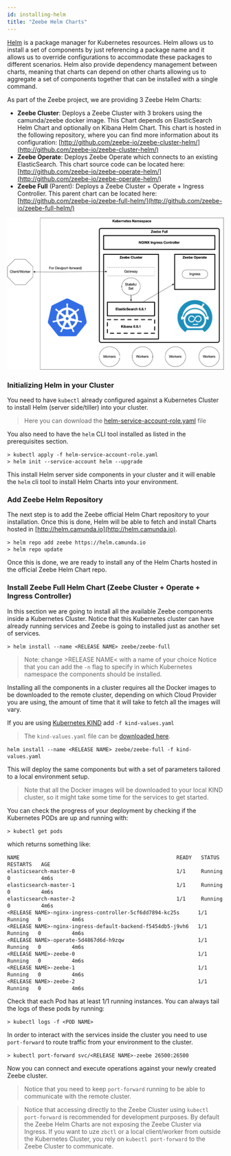 ```yaml
---
id: installing-helm
title: "Zeebe Helm Charts"
---
```



[Helm](https://github.com/helm/helm) is a package manager for Kubernetes resources. Helm allows us to install a set of components by just referencing a package name and it allows us to override configurations to accommodate these packages to different scenarios. Helm also provide dependency management between  charts, meaning that charts can depend on other charts allowing us to aggregate a set of components together that can be installed with a single command. 


As part of the Zeebe project, we are providing 3 Zeebe Helm Charts: 
- **Zeebe Cluster**: Deploys a Zeebe Cluster with 3 brokers using the camunda/zeebe docker image. This Chart depends on ElasticSearch Helm Chart and optionally on Kibana Helm Chart. This chart is hosted in the following repository, where you can find more information about its configuration: [http://github.com/zeebe-io/zeebe-cluster-helm/](http://github.com/zeebe-io/zeebe-cluster-helm/)
- **Zeebe Operate**: Deploys Zeebe Operate which connects to an existing ElasticSearch. This chart source code can be located here: [http://github.com/zeebe-io/zeebe-operate-helm/](http://github.com/zeebe-io/zeebe-operate-helm/)
- **Zeebe Full** (Parent): Deploys a Zeebe Cluster + Operate + Ingress Controller. This parent chart can be located here: [http://github.com/zeebe-io/zeebe-full-helm/](http://github.com/zeebe-io/zeebe-full-helm/)

![Charts](assets/zeebe-helm-charts.png)

### Initializing Helm in your Cluster

You need to have `kubectl` already configured against a Kubernetes Cluster to install Helm (server side/tiller) into your cluster. 
> Here you can download the [helm-service-account-role.yaml](assets/helm-service-account-role.yaml) file

You also need to have the `helm` CLI tool installed as listed in the prerequisites section.

```
> kubectl apply -f helm-service-account-role.yaml
> helm init --service-account helm --upgrade 
```

This install Helm server side components in your cluster and it will enable the `helm` cli tool to install Helm Charts into your environment. 


### Add Zeebe Helm Repository

The next step is to add the Zeebe official Helm Chart repository to your installation. Once this is done, Helm will be able to fetch and install Charts hosted in [http://helm.camunda.io](http://helm.camunda.io).
```
> helm repo add zeebe https://helm.camunda.io
> helm repo update
```

Once this is done, we are ready to install any of the Helm Charts hosted in the official Zeebe Helm Chart repo. 


### Install Zeebe Full Helm Chart (Zeebe Cluster + Operate + Ingress Controller)

In this section we are going to install all the available Zeebe components inside a Kubernetes Cluster. Notice that this Kubernetes cluster can have already running services and Zeebe is going to installed just as another set of services. 

```
> helm install --name <RELEASE NAME> zeebe/zeebe-full
```

> Note: change &gt;RELEASE NAME&lt; with a name of your choice
> Notice that you can add the `-n` flag to specify in which Kubernetes namespace the components should be installed.

Installing all the components in a cluster requires all the Docker images to be downloaded to the remote cluster, depending on which Cloud Provider you are using, the amount of time that it will take to fetch all the images will vary. 

If you are using [Kubernetes KIND](https://github.com/kubernetes-sigs/kind) add `-f kind-values.yaml`
> The `kind-values.yaml` file can be [downloaded here](assets/kind-values.yaml).
```
helm install --name <RELEASE NAME> zeebe/zeebe-full -f kind-values.yaml
```

This will deploy the same components but with a set of parameters tailored to a local environment setup. 
> Note that all the Docker images will be downloaded to your local KIND cluster, so it might take some time for the services to get started. 

You can check the progress of your deployment by checking if the Kubernetes PODs are up and running with:
```
> kubectl get pods
```

which returns something like: 
```
NAME                                                   READY   STATUS    RESTARTS   AGE
elasticsearch-master-0                                 1/1     Running   0          4m6s
elasticsearch-master-1                                 1/1     Running   0          4m6s
elasticsearch-master-2                                 1/1     Running   0          4m6s
<RELEASE NAME>-nginx-ingress-controller-5cf6dd7894-kc25s      1/1     Running   0          4m6s
<RELEASE NAME>-nginx-ingress-default-backend-f5454db5-j9vh6   1/1     Running   0          4m6s
<RELEASE NAME>-operate-5d4867d6d-h9zqw                        1/1     Running   0          4m6s
<RELEASE NAME>-zeebe-0                                        1/1     Running   0          4m6s
<RELEASE NAME>-zeebe-1                                        1/1     Running   0          4m6s
<RELEASE NAME>-zeebe-2                                        1/1     Running   0          4m6s
```

Check that each Pod has at least 1/1 running instances. You can always tail the logs of these pods by running:
```
> kubectl logs -f <POD NAME> 
```

In order to interact with the services inside the cluster you need to use `port-forward` to route traffic from your environment to the cluster. 
```
> kubectl port-forward svc/<RELEASE NAME>-zeebe 26500:26500
```

Now you can connect and execute operations against your newly created Zeebe cluster. 

> Notice that you need to keep `port-forward` running to be able to communicate with the remote cluster.

> Notice that accessing directly to the Zeebe Cluster using `kubectl port-forward` is recommended for development purposes. By default the Zeebe Helm Charts are not exposing the Zeebe Cluster via Ingress. If you want to uze `zbctl` or a local client/worker from outside the Kubernetes Cluster, you rely on `kubectl port-forward` to the Zeebe Cluster to communicate.
